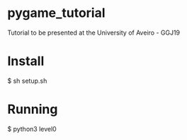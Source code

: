# pygame_tutorial
Tutorial to be presented at the University of Aveiro - GGJ19

# Install

$ sh setup.sh

# Running

$ python3 level0
